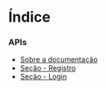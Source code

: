 # Índice

### APIs

* [Sobre a documentação](README.md)
* [Seção - Registro](Seções/registro.md)
* [Seção - Login](Seções/login.md)